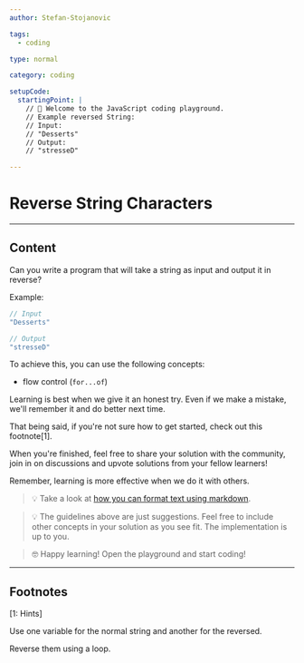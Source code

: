 ```yaml
---
author: Stefan-Stojanovic

tags:
  - coding

type: normal

category: coding

setupCode:
  startingPoint: |
    // 👋 Welcome to the JavaScript coding playground.
    // Example reversed String:
    // Input:
    // "Desserts"
    // Output:
    // "stresseD"

---
```


# Reverse String Characters

---

## Content

Can you write a program that will take a string as input and output it in reverse?

Example:
```javascript
// Input
"Desserts"

// Output
"stresseD"
```

To achieve this, you can use the following concepts:
- flow control (`for...of`)

Learning is best when we give it an honest try. Even if we make a mistake, we'll remember it and do better next time.

That being said, if you're not sure how to get started, check out this footnote[1]. 

When you're finished, feel free to share your solution with the community, join in on discussions and upvote solutions from your fellow learners!

Remember, learning is more effective when we do it with others.

> 💡 Take a look at [how you can format text using markdown](https://www.enki.com/glossary/general/markdown-formatting).

> 💡 The guidelines above are just suggestions. Feel free to include other concepts in your solution as you see fit. The implementation is up to you.

> 🤓 Happy learning! Open the playground and start coding!


---

## Footnotes

[1: Hints]

Use one variable for the normal string and another for the reversed.

Reverse them using a loop.